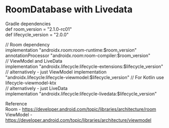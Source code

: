 # RoomDatabase with Livedata

Gradle dependencies  
def room_version = "2.1.0-rc01"  
def lifecycle_version = "2.0.0"  

// Room dependency  
implementation "androidx.room:room-runtime:$room_version"  
annotationProcessor "androidx.room:room-compiler:$room_version"  
// ViewModel and LiveData  
implementation "androidx.lifecycle:lifecycle-extensions:$lifecycle_version"  
// alternatively - just ViewModel  
implementation "androidx.lifecycle:lifecycle-viewmodel:$lifecycle_version" // For Kotlin use lifecycle-viewmodel-ktx  
// alternatively - just LiveData  
implementation "androidx.lifecycle:lifecycle-livedata:$lifecycle_version"  

Reference  
Room - https://developer.android.com/topic/libraries/architecture/room  
ViewModel - https://developer.android.com/topic/libraries/architecture/viewmodel  
